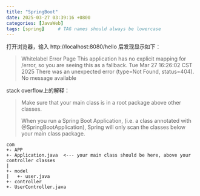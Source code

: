 ```yaml
---
title: "SpringBoot"
date: 2025-03-27 03:39:16 +0800
categories: [JavaWeb]
tags: [spring]     # TAG names should always be lowercase
---
```


打开浏览器，输入 http://localhost:8080/hello 后发现显示如下：

>Whitelabel Error Page This application has no explicit mapping for /error, so you are seeing this as a fallback. 
> Tue Mar 27 16:26:02 CST 2025 There was an unexpected error (type=Not Found, status=404). No message available

stack overflow上的解释：
  
>Make sure that your main class is in a root package above other classes.
>
>When you run a Spring Boot Application, (i.e. a class annotated with @SpringBootApplication), Spring will only scan the classes below your main class package.
>

```plaintext
com
+- APP
+- Application.java  <--- your main class should be here, above your controller classes
|
+- model
|   +- user.java
+- controller
+- UserController.java
```
